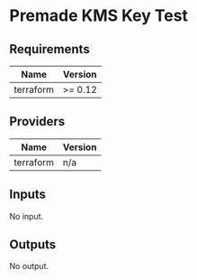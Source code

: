 # Premade KMS Key Test


<!-- BEGIN TFDOCS -->
## Requirements

| Name | Version |
|------|---------|
| terraform | >= 0.12 |

## Providers

| Name | Version |
|------|---------|
| terraform | n/a |

## Inputs

No input.

## Outputs

No output.

<!-- END TFDOCS -->
